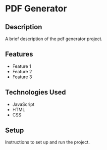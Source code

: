 # PDF Generator

## Description

A brief description of the pdf generator project.

## Features

- Feature 1
- Feature 2
- Feature 3

## Technologies Used

- JavaScript
- HTML
- CSS

## Setup

Instructions to set up and run the project.
